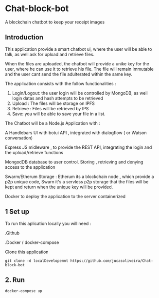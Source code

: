 # Chat-block-bot
A blockchain chatbot to keep your receipt images

## Introduction

This application provide a smart chatbot ui, where the user will be 
able to talk, as well ask for upload and retrieve files.

When the files are uploaded, the chatbot will provide a unike key for the
user, where he can use it to retrieve his file. The file will remain immutable
and the user cant send the file adulterated within the same key.

The application consists with the follow functionalities :
1. Login/Logout:  the user login will be controlled by MongoDB, as well login datas and hash attempts to be retrieved
2. Upload : The files will be storage on IPFS
3. Retrieve : Files will be retrieved by IPS
4. Save: you will be able to save your file in a list.

 The Chatbot will be a Node.js Application with :
 
 A Handlebars UI with botui API , integrated with dialogflow ( or Watson conversation)
 
 Express JS midleware , to provide the REST API, integrating the login and the upload/retrieve functions
 
 MongodDB database to user control. Storing , retrieving and denying access to the application
 
 Swarm/Etherum Storage : Etherum its a blockchain node , which provide a p2p unique code, Swarn it's a
 servless p2p storage that the files will be kept and return when the unique key will be provided.

 Docker to deploy the application to the server containerized
   
## 1 Set up 


To run this aplication locally you will need :

.Github

.Docker / docker-compose


Clone this application

```git clone -d localDevelopemnt https://github.com/jucasoliveira/Chat-block-bot```



 ## 2. Run
 
 ```bash
docker-compose up
```
 
 


 
